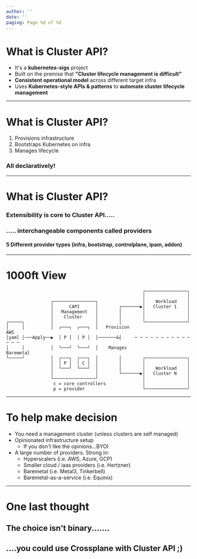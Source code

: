 ```yaml
---
author: ''
date: ''
paging: Page %d of %d
---
```


# What is Cluster API?

* It's a **kubernetes-sigs** project
* Built on the premise that **"Cluster lifecycle management is difficult"**
* **Consistent operational model** across different target infra
* Uses **Kubernetes-style APIs & patterns** to **automate cluster lifecycle management**

---

# What is Cluster API?

1. Provisions infrastructure
2. Bootstraps Kubernetes on infra
3. Manages lifecycle
 
### **All declaratively!**

---

# What is Cluster API?

### Extensibility is core to Cluster API.....

### ..... interchangeable components called **providers**

#### 5 Different provider types (infra, bootstrap, controlplane, ipam, addon)

---

# 1000ft View

```
                                                    ┌────────────────┐
                                                    │                │
                 ┌────────────────┐                 │    Workload    │
                 │      CAPI      │        ┌───────▶│   Cluster 1    │
                 │   Management   │        │        │                │
                 │    Cluster     │        │        │                │
┌─────┐          │                │        │        └────────────────┘
│     │          │  ┌───┐  ┌───┐  │   Provision                     AWS
│yaml │───Apply──▶  │ P │  │ P │  │───────&┤     ─ ─ ─ ─ ─ ─ ─ ─ ─ ─ ─ ─ ─ ─
│     │          │  └───┘  └───┘  │    Manages                      Baremetal
└─────┘          │  ┌───┐  ┌───┐  │        │        ┌────────────────┐
                 │  │ P │  │ C │  │        │        │                │
                 │  └───┘  └───┘  │        │        │    Workload    │
                 │                │        └───────▶│   Cluster N    │
                 └────────────────┘                 │                │
                  c = core controllers              │                │
                  p = provider                      └────────────────┘
```
---

# To help make decision

* You need a management cluster (unless clusters are self managed)
* Opinionated infrastructure setup
    * If you don't like the opinions...BYOI
* A large number of providers. Strong in:
    * Hyperscalers (i.e. AWS, Azure, GCP)
    * Smaller cloud / iaas providers (i.e. Hertzner)
    * Baremetal (i.e. Metal3, Tinkerbell)
    * Baremetal-as-a-service (i.e. Equinix)

---
 # One last thought

 ## The choice isn't binary.......
 ## ....you could use Crossplane with Cluster API ;)
